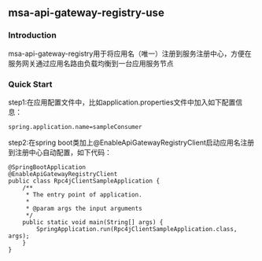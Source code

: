 ## msa-api-gateway-registry-use
### Introduction
msa-api-gateway-registry用于将应用名（唯一）注册到服务注册中心，方便在服务网关通过应用名路由负载均衡到一台应用服务节点
### Quick Start
step1:在应用配置文件中，比如application.properties文件中加入如下配置信息：
```$xslt
spring.application.name=sampleConsumer
```
step2:在spring boot类加上@EnableApiGatewayRegistryClient启动应用名注册到注册中心自动配置，如下代码：
```
@SpringBootApplication
@EnableApiGatewayRegistryClient
public class Rpc4jClientSampleApplication {
	/**
	 * The entry point of application.
	 *
	 * @param args the input arguments
	 */
	public static void main(String[] args) {
		SpringApplication.run(Rpc4jClientSampleApplication.class, args);
	}
}
```